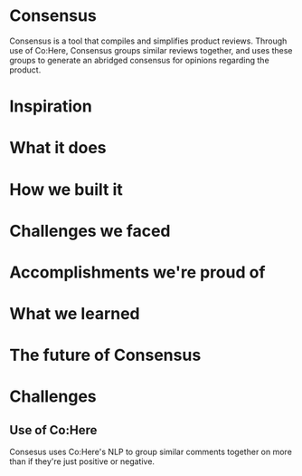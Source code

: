 # Consensus

Consensus is a tool that compiles and simplifies product reviews. Through use of Co:Here, Consensus groups similar reviews together, and uses these groups to generate an abridged consensus for opinions regarding the product. 

# Inspiration

# What it does

# How we built it

# Challenges we faced

# Accomplishments we're proud of

# What we learned

# The future of Consensus

# Challenges 

## Use of Co:Here

Consesus uses Co:Here's NLP to group similar comments together on more than if they're just positive or negative. 
